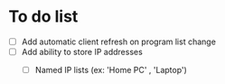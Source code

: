 # To do list

- [ ] Add automatic client refresh on program list change
- [ ] Add ability to store IP addresses 
  - [ ] Named IP lists (ex: 'Home PC' , 'Laptop') 

